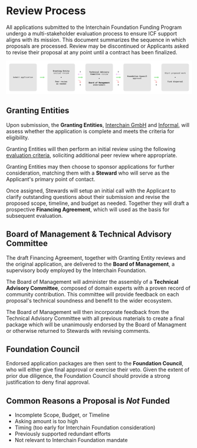 
# Review Process

All applications submitted to the Interchain Foundation 
Funding Program undergo a multi-stakeholder evaluation 
process to ensure ICF support aligns with its 
mission. This document summarizes the
sequence in which proposals are processed. Review may be 
discontinued or Applicants asked to revise their 
proposal at any point until a contract has been finalized.

![Review Process Flow Chart](./assets/review_process.png)

## Granting Entities

Upon submission, the **Granting Entities**, 
[Interchain GmbH](https://interchain.berlin/) and 
[Informal](https://informal.systems/), will assess whether the
application is complete and meets the criteria 
for eligibility.

Granting Entities will then perform an initial review using the
following [evaluation criteria](./evaluation_criteria.md),
soliciting additional peer review where appropriate.

Granting Entities may then choose to sponsor applications for 
further consideration, matching them with a **Steward** who will serve
as the Applicant's primary point of contact.

Once assigned, Stewards will setup an initial call with the Applicant
to clarify outstanding questions about their submission and revise
the proposed scope, timeline, and budget as needed. Together they 
will draft a prospective **Financing Agreement**, which will used as 
the basis for subsequent evaluation.

## Board of Management & Technical Advisory Committee

The draft Financing Agreement, together with Granting Entity reviews
and the original application, are delivered to the **Board of
Management**, a supervisory body employed by the Interchain Foundation.

The Board of Management will administer the assembly of a **Technical
Advisory Committee**, composed of domain experts with a proven record
of community contribution. This committee will provide feedback
on each proposal's technical soundness and benefit to the wider
ecosystem.

The Board of Management will then incorporate feedback from the 
Technical Advisory Committee with all previous materials to create
a final package which will be unanimously endorsed by the Board of
Managment or otherwise returned to Stewards with revising comments.

## Foundation Council

Endorsed application packages are then sent to the 
**Foundation Council**, who will either give final 
approval or exercise their veto. Given the 
extent of prior due diligence, the Foundation Council should 
provide a strong justification to deny final approval.

## Common Reasons a Proposal is *Not* Funded

- Incomplete Scope, Budget, or Timeline
- Asking amount is too high
- Timing (too early for Interchain Foundation consideration)
- Previously supported redundant efforts
- Not relevant to Interchain Foundation mandate
